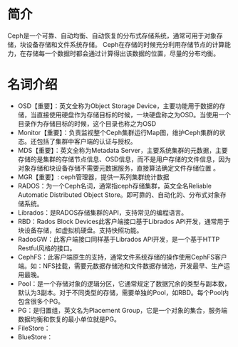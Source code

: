 # 简介

Ceph是一个可靠、自动均衡、自动恢复的分布式存储系统，通常可用于对象存储，块设备存储和文件系统存储。 Ceph在存储的时候充分利用存储节点的计算能力，在存储每一个数据时都会通过计算得出该数据的位置，尽量的分布均衡。

# 名词介绍

* OSD【重要】：英文全称为Object Storage Device，主要功能用于数据的存储，当直接使用硬盘作为存储目标的时候，一块硬盘称之为OSD。当使用一个目录作为存储目标的时候，这个目录也称之为OSD
* Monitor【重要】：负责监视整个Ceph集群运行Map图，维护Ceph集群的状态。还包括了集群中客户端的认证与授权。
* MDS【重要】：英文全称为Metadata Server，主要系统集群的元数据，主要存储的是集群的存储节点信息、OSD信息，而不是用户存储的文件信息，因为对象存储和块设备存储不需要元数据服务，直接算法确定文件存储位置 。
* MGR【重要】:  ceph管理器，提供一系列集群统计数据
* RADOS：为一个Ceph名词，通常指ceph存储集群，英文全名Reliable Automatic Distributed Object Store。即可靠的、自动化的、分布式对象存储系统。
* Librados：是RADOS存储集群的API，支持常见的编程语言。
* RBD：Rados Block Devices此客户端接口基于Librados API开发，通常用于块设备存储，如虚拟机硬盘。支持快照功能。
* RadosGW：此客户端接口同样基于Librados API开发，是一个基于HTTP Restful风格的接口。
* CephFS：此客户端原生的支持，通常文件系统存储的操作使用CephFS客户端。如：NFS挂载，需要元数据存储池和文件数据存储池，开发最早、生产运用最晚。
* Pool：是一个存储对象的逻辑分区，它通常规定了数据冗余的类型与副本数，默认为3副本。对于不同类型的存储，需要单独的Pool，如RBD。每个Pool内包含很多个PG。
* PG：是归置组，英文名为Placement Group，它是一个对象的集合，服务端数据均衡和恢复的最小单位就是PG。
* FileStore：
* BlueStore：
